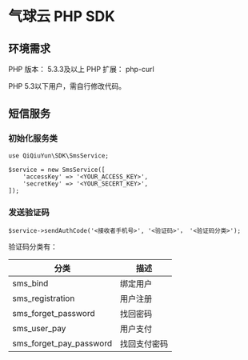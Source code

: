 # 气球云 PHP SDK

## 环境需求

PHP 版本： 5.3.3及以上
PHP 扩展： php-curl

PHP 5.3以下用户，需自行修改代码。

## 短信服务

### 初始化服务类

```
use QiQiuYun\SDK\SmsService;

$service = new SmsService([
    'accessKey' => '<YOUR_ACCESS_KEY>',
    'secretKey' => '<YOUR_SECERT_KEY>',
]);
```

### 发送验证码

```
$service->sendAuthCode('<接收者手机号>', '<验证码>'， '<验证码分类>');
```

验证码分类有：

| 分类        | 描述              |
|-------------|-------------------|
| sms_bind    | 绑定用户          |
| sms_registration | 用户注册     |
| sms_forget_password | 找回密码  |
| sms_user_pay        | 用户支付  |
| sms_forget_pay_password | 找回支付密码 |

